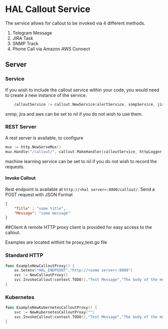 # HAL Callout Service

The service allows for callout to be invoked via 4 different methods.
1. Telegram Message
1. JIRA Task
1. SNMP Track
1. Phone Call via Amazon AWS Connect

## Server
### Service
If you wish to include the callout service within your code, you would need to create a new instance of the service. 

```go
	calloutService := callout.NewService(alertService, snmpService, jiraService, aws)
```
snmp, jira and aws can be set to nil if you do not wish to use them. 

### REST Server
A rest server is available, to configure 
```go
mux := http.NewServeMux()
mux.Handle("/callout/", callout.MakeHandler(calloutService, httpLogger, machineLearningService))
```

machine learning service can be set to nil if you do not wish to record the requests.

#### Invoke Callout
Rest endpoint is available at `http://<hal server>:8000/callout/`.
Send a POST request with JSON Format
```json
{
    "Title" : "some title",
    "Message": "some message"
}
```


##Client
A remote HTTP proxy client is provided for easy access to the callout.

Examples are located withint he proxy_test.go file

### Standard HTTP
```go
func ExampleNewCalloutProxy() {
	os.Setenv("HAL_ENDPOINT","http://<some server>:8000")
	svc := NewCalloutProxy()
	svc.InvokeCallout(context.TODO(),"Test Message","The body of the message goes in here")
}
```

### Kubernetes 
```go
func ExampleNewKubernetesCalloutProxy() {
	svc := NewKubernetesCalloutProxy("")
	svc.InvokeCallout(context.TODO(),"Test Message","The body of the message goes in here")
}

```
